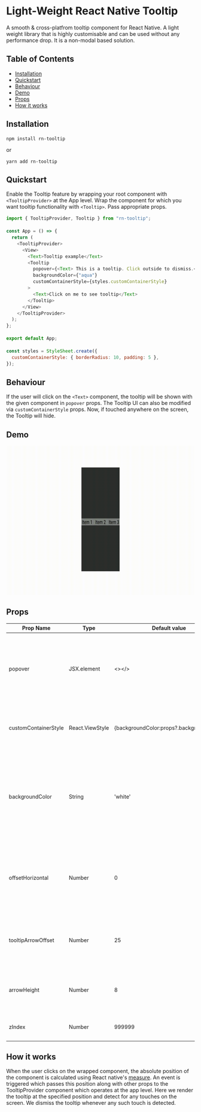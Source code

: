 # Light-Weight React Native Tooltip

A smooth & cross-platfrom tooltip component for React Native. A light weight library that is highly customisable and can be used without any performance drop. It is a non-modal based solution.

## Table of Contents

- [Installation](#installation)
- [Quickstart](#quickstart)
- [Behaviour](#behaviour)
- [Demo](#demo)
- [Props](#props)
- [How it works](#how-it-works)

## Installation

```console
npm install rn-tooltip
```

or

```console
yarn add rn-tooltip
```

## Quickstart

Enable the Tooltip feature by wrapping your root component with `<TooltipProvider>` at the App level.
Wrap the component for which you want tooltip functionality with `<Tooltip>`. Pass appropriate props.

```javascript
import { TooltipProvider, Tooltip } from "rn-tooltip";

const App = () => {
  return (
    <TooltipProvider>
      <View>
        <Text>Tooltip example</Text>
        <Tooltip
          popover={<Text> This is a tooltip. Click outside to dismiss.</Text>}
          backgroundColor={"aqua"}
          customContainerStyle={styles.customContainerStyle}
        >
          <Text>Click on me to see tooltip</Text>
        </Tooltip>
      </View>
    </TooltipProvider>
  );
};

export default App;

const styles = StyleSheet.create({
  customContainerStyle: { borderRadius: 10, padding: 5 },
});
```

## Behaviour

If the user will click on the `<Text>` component, the tooltip will be shown with the given component in `popover` props.
The Tooltip UI can also be modified via `customContainerStyle` props.
Now, if touched anywhere on the screen, the Tooltip will hide.

## Demo

 <img height ="400" src="example.gif" />

## Props

| Prop Name            | Type            | Default value                            | Description                                                                                                                                   |
| -------------------- | --------------- | ---------------------------------------- | --------------------------------------------------------------------------------------------------------------------------------------------- |
| popover              | JSX.element     | <></>                                    | The tooltip component which is shown when user clicks on the component wrapped under Tooltip.                                                 |
| customContainerStyle | React.ViewStyle | {backgroundColor:props?.backgroundColor} | The style of the container which covers the popover component                                                                                 |
| backgroundColor      | String          | 'white'                                  | Color of the arrow which points towards the clickable component. Also the default background color of the container of the popover component. |
| offsetHorizontal     | Number          | 0                                        | Used to adjust the position of the tooltip horizontally. A positive offset will shift the tooltip towards the right                           |
| tooltipArrowOffset   | Number          | 25                                       | The distance of the arrow from the left-most end of the popover container                                                                     |
| arrowHeight          | Number          | 8                                        | The height of the arrow which points towards the clickable component.                                                                         |
| zIndex               | Number          | 999999                                   | The z-Index of the popover component                                                                                                          |

## How it works

When the user clicks on the wrapped component, the absolute position of the component is calculated using React native's [measure](https://facebook.github.io/react-native/docs/direct-manipulation.html#measurecallback). An event is triggered which passes this position along with other props to the TooltipProvider component which operates at the app level. Here we render the tooltip at the specified position and detect for any touches on the screen. We dismiss the tooltip whenever any such touch is detected.
